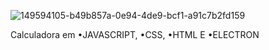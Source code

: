 ![149594105-b49b857a-0e94-4de9-bcf1-a91c7b2fd159](https://user-images.githubusercontent.com/60937902/149594325-fd26f93f-36d9-4506-b81e-3ecaddde586b.png)


Calculadora em •JAVASCRIPT, •CSS, •HTML E •ELECTRON
